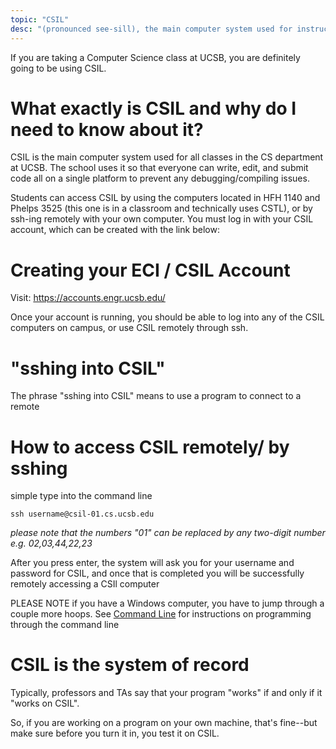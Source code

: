 ```yaml
---
topic: "CSIL"
desc: "(pronounced see-sill), the main computer system used for instruction at UCSB CS"
---
```


If you are taking a Computer Science class at UCSB, you are definitely going to be using CSIL. 

# What exactly is CSIL and why do I need to know about it?

CSIL is the main computer system used for all classes in the CS department at UCSB. The school uses it so that everyone can write, edit, and submit code all on a single platform to prevent any debugging/compiling issues. 

Students can access CSIL by using the computers located in HFH 1140 and Phelps 3525 (this one is in a classroom and technically uses CSTL), or by ssh-ing remotely with your own computer. You must log in with your CSIL account, which can be created with the link below:


# Creating your ECI / CSIL Account

Visit: <https://accounts.engr.ucsb.edu/>

Once your account is running, you should be able to log into any of the CSIL computers on campus, or use CSIL remotely through ssh.

# "sshing into CSIL"

The phrase "sshing into CSIL" means to use a program to connect to a remote 

# How to access CSIL remotely/ by sshing

simple type into the command line
```
ssh username@csil-01.cs.ucsb.edu
```
*please note that the numbers "01" can be replaced by any two-digit number e.g. 02,03,44,22,23*

After you press enter, the system will ask you for your username and password for CSIL, and once that is completed you will be successfully remotely accessing a CSIl computer

PLEASE NOTE if you have a Windows computer, you have to jump through a couple more hoops. See [Command Line](/_topics/command_line/) for instructions on programming through the command line

# CSIL is the system of record

Typically, professors and TAs say that your program "works" if and only if it "works on CSIL".

So, if you are working on a program on your own machine, that's fine--but make sure before you
turn it in, you test it on CSIL.

